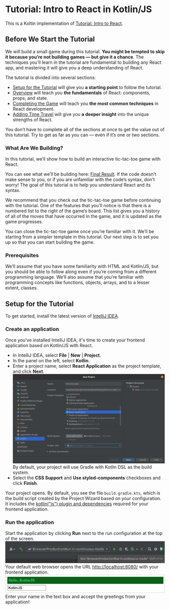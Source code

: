 # Tutorial: Intro to React in Kotlin/JS

This is a Koltin implementation of [Tutorial: Intro to React](https://reactjs.org/tutorial/tutorial.html).

## Before We Start the Tutorial
We will build a small game during this tutorial. **You might be tempted to skip it because you’re not 
building games — but give it a chance**. The techniques you’ll learn in the tutorial are fundamental
to building any React app, and mastering it will give you a deep understanding of React.

The tutorial is divided into several sections:
- [Setup for the Tutorial]() will give you **a starting point** to follow the tutorial.
- [Overview]() will teach you **the fundamentals** of React: components, props, and state.
- [Completing the Game]() will teach you **the most common techniques** in React development.
- [Adding Time Travel]() will give you **a deeper insight** into the unique strengths of React.

You don’t have to complete all of the sections at once to get the value out of this tutorial. Try 
to get as far as you can — even if it’s one or two sections.

### What Are We Building?
In this tutorial, we’ll show how to build an interactive tic-tac-toe game with React.

You can see what we’ll be building here: [Final Result](). If the code doesn’t make sense to you, or
if you are unfamiliar with the code’s syntax, don’t worry! The goal of this tutorial is to help you 
understand React and its syntax.

We recommend that you check out the tic-tac-toe game before continuing with the tutorial. One of the
features that you’ll notice is that there is a numbered list to the right of the game’s board. This
list gives you a history of all of the moves that have occurred in the game, and it is updated as 
the game progresses.

You can close the tic-tac-toe game once you’re familiar with it. We’ll be starting from a simpler 
template in this tutorial. Our next step is to set you up so that you can start building the game.

### Prerequisites
We’ll assume that you have some familiarity with HTML and Kotlin/JS, but you should be able to 
follow along even if you’re coming from a different programming language. We’ll also assume that 
you’re familiar with programming concepts like functions, objects, arrays, and to a lesser extent, 
classes.

## Setup for the Tutorial
To get started, install the latest version of [IntelliJ IDEA](https://www.jetbrains.com/idea/download/).

### Create an application
Once you've installed IntelliJ IDEA, it's time to create your frontend application based on 
Kotlin/JS with React.

- In IntelliJ IDEA, select **File** | **New** | **Project**.
- In the panel on the left, select **Kotlin**.
- Enter a project name, select **React Application** as the project template, and click **Next**.
![create project](images/crete_app.png)
  By default, your project will use Gradle with Kotlin DSL as the build system.
- Select the **CSS Support** and **Use styled-components** checkboxes and click **Finish**.

[comment]: <> (Определиться какиее чекбоксы нужны !!! И вставить картинку с нужными чекбоксами)

Your project opens. By default, you see the file `build.gradle.kts`, which is the build script 
created by the Project Wizard based on your configuration. It includes the [kotlin("js") plugin and 
dependencies](https://kotlinlang.org/docs/js-project-setup.html) required for your frontend application.

### Run the application
Start the application by clicking **Run** next to the run configuration at the top of the screen.
![run_application](images/run_app.png)
Your default web browser opens the URL [http://localhost:8080/](http://localhost:8080/) with your 
frontend application.
![output](images/js_output.png)
Enter your name in the text box and accept the greetings from your application!

[comment]: <> (прикрепить ссылку на первый комит с приложением)